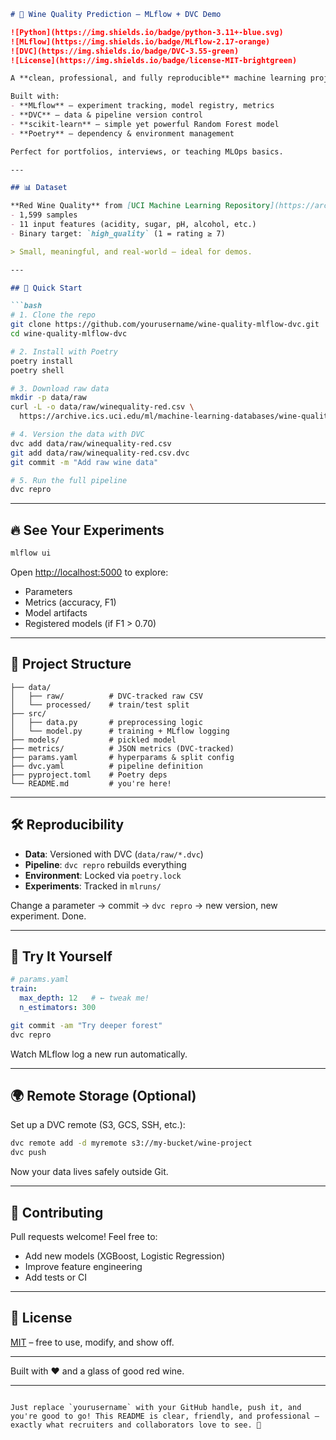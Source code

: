 ```markdown
# 🍷 Wine Quality Prediction – MLflow + DVC Demo

![Python](https://img.shields.io/badge/python-3.11+-blue.svg)
![MLflow](https://img.shields.io/badge/MLflow-2.17-orange)
![DVC](https://img.shields.io/badge/DVC-3.55-green)
![License](https://img.shields.io/badge/license-MIT-brightgreen)

A **clean, professional, and fully reproducible** machine learning project that predicts whether a red wine is *high quality* (rating ≥ 7) using physicochemical features.

Built with:
- **MLflow** – experiment tracking, model registry, metrics
- **DVC** – data & pipeline version control
- **scikit-learn** – simple yet powerful Random Forest model
- **Poetry** – dependency & environment management

Perfect for portfolios, interviews, or teaching MLOps basics.

---

## 📊 Dataset

**Red Wine Quality** from [UCI Machine Learning Repository](https://archive.ics.uci.edu/ml/datasets/wine+quality)  
- 1,599 samples  
- 11 input features (acidity, sugar, pH, alcohol, etc.)  
- Binary target: `high_quality` (1 = rating ≥ 7)

> Small, meaningful, and real-world — ideal for demos.

---

## 🚀 Quick Start

```bash
# 1. Clone the repo
git clone https://github.com/yourusername/wine-quality-mlflow-dvc.git
cd wine-quality-mlflow-dvc

# 2. Install with Poetry
poetry install
poetry shell

# 3. Download raw data
mkdir -p data/raw
curl -L -o data/raw/winequality-red.csv \
  https://archive.ics.uci.edu/ml/machine-learning-databases/wine-quality/winequality-red.csv

# 4. Version the data with DVC
dvc add data/raw/winequality-red.csv
git add data/raw/winequality-red.csv.dvc
git commit -m "Add raw wine data"

# 5. Run the full pipeline
dvc repro
```

---

## 🔥 See Your Experiments

```bash
mlflow ui
```

Open [http://localhost:5000](http://localhost:5000) to explore:
- Parameters
- Metrics (accuracy, F1)
- Model artifacts
- Registered models (if F1 > 0.70)

---

## 📁 Project Structure

```text
├── data/
│   ├── raw/          # DVC-tracked raw CSV
│   └── processed/    # train/test split
├── src/
│   ├── data.py       # preprocessing logic
│   └── model.py      # training + MLflow logging
├── models/           # pickled model
├── metrics/          # JSON metrics (DVC-tracked)
├── params.yaml       # hyperparams & split config
├── dvc.yaml          # pipeline definition
├── pyproject.toml    # Poetry deps
└── README.md         # you're here!
```

---

## 🛠️ Reproducibility

- **Data**: Versioned with DVC (`data/raw/*.dvc`)
- **Pipeline**: `dvc repro` rebuilds everything
- **Environment**: Locked via `poetry.lock`
- **Experiments**: Tracked in `mlruns/`

Change a parameter → commit → `dvc repro` → new version, new experiment. Done.

---

## 🎯 Try It Yourself

```yaml
# params.yaml
train:
  max_depth: 12   # ← tweak me!
  n_estimators: 300
```

```bash
git commit -am "Try deeper forest"
dvc repro
```

Watch MLflow log a new run automatically.

---

## 🌍 Remote Storage (Optional)

Set up a DVC remote (S3, GCS, SSH, etc.):

```bash
dvc remote add -d myremote s3://my-bucket/wine-project
dvc push
```

Now your data lives safely outside Git.

---

## 🤝 Contributing

Pull requests welcome! Feel free to:
- Add new models (XGBoost, Logistic Regression)
- Improve feature engineering
- Add tests or CI

---

## 📜 License

[MIT](LICENSE) – free to use, modify, and show off.

---

Built with ❤️ and a glass of good red wine.

---
``` 

Just replace `yourusername` with your GitHub handle, push it, and you're good to go! This README is clear, friendly, and professional — exactly what recruiters and collaborators love to see. 🍷
```

